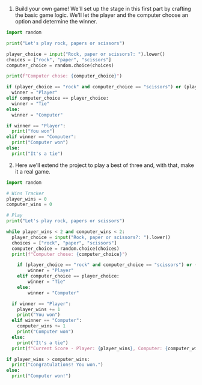 1. Build your own game! We'll set up the stage in this first part by crafting the basic game logic. We'll let the player and the computer choose an option and determine the winner.

```python
import random

print("Let's play rock, papers or scissors")

player_choice = input("Rock, paper or scissors?: ").lower()
choices = ["rock", "paper", "scissors"]
computer_choice = random.choice(choices)

print(f"Computer chose: {computer_choice}")

if (player_choice == "rock" and computer_choice == "scissors") or (player_choice == "scissors" and computer_choice == "paper") or (player_choice == "paper" and computer_choice == "rock"):
  winner = "Player"
elif computer_choice == player_choice:
  winner = "Tie"
else:
  winner = "Computer"

if winner == "Player":
  print("You won")
elif winner == "Computer":
  print("Computer won")
else:
  print("It's a tie")
```

2.  Here we'll extend the project to play a best of three and, with that, make it a real game.

```python
import random

# Wins Tracker
player_wins = 0
computer_wins = 0

# Play
print("Let's play rock, papers or scissors")

while player_wins < 2 and computer_wins < 2:
  player_choice = input("Rock, paper or scissors?: ").lower()
  choices = ["rock", "paper", "scissors"]
  computer_choice = random.choice(choices)
  print(f"Computer chose: {computer_choice}")

	if (player_choice == "rock" and computer_choice == "scissors") or (player_choice == "scissors" and computer_choice == "paper") or (player_choice == "paper" and computer_choice == "rock"):
		winner = "Player"
	elif computer_choice == player_choice:
		winner = "Tie"
	else:
		winner = "Computer"

  if winner == "Player":
    player_wins += 1
    print("You won")
  elif winner == "Computer":
    computer_wins += 1
	print("Computer won")
  else:
	print("It's a tie")
  print(f"Current Score - Player: {player_wins}, Computer: {computer_wins}")

if player_wins > computer_wins:
  print("Congratulations! You won.")
else:
  print("Computer won!")
```